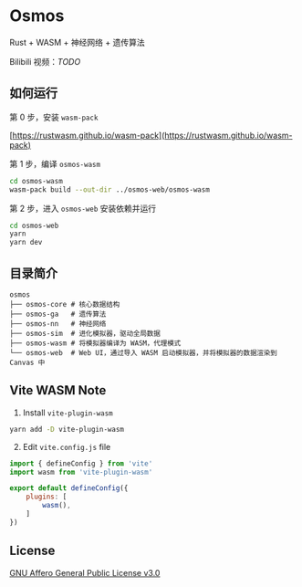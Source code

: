 # Osmos

Rust + WASM + 神经网络 + 遗传算法

Bilibili 视频：*TODO*

## 如何运行

第 0 步，安装 `wasm-pack`

[https://rustwasm.github.io/wasm-pack](https://rustwasm.github.io/wasm-pack)

第 1 步，编译 `osmos-wasm`

```bash
cd osmos-wasm
wasm-pack build --out-dir ../osmos-web/osmos-wasm
```

第 2 步，进入 `osmos-web` 安装依赖并运行

```bash
cd osmos-web
yarn
yarn dev
```

## 目录简介

```
osmos
├── osmos-core # 核心数据结构
├── osmos-ga   # 遗传算法
├── osmos-nn   # 神经网络
├── osmos-sim  # 进化模拟器，驱动全局数据
├── osmos-wasm # 将模拟器编译为 WASM，代理模式
└── osmos-web  # Web UI，通过导入 WASM 启动模拟器，并将模拟器的数据渲染到 Canvas 中
```

## Vite WASM Note

1. Install `vite-plugin-wasm`

```bash
yarn add -D vite-plugin-wasm
```

2. Edit `vite.config.js` file

```js
import { defineConfig } from 'vite'
import wasm from 'vite-plugin-wasm'

export default defineConfig({
    plugins: [
        wasm(),
    ]
})
```

## License

[GNU Affero General Public License v3.0](https://choosealicense.com/licenses/agpl-3.0)
